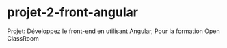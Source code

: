 # projet-2-front-angular
Projet: Développez le front-end en utilisant Angular, Pour la formation Open ClassRoom
